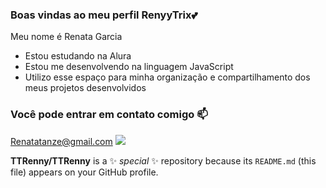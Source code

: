 ### Boas vindas ao meu perfil RenyyTrix💕
Meu nome é Renata Garcia
- Estou estudando na Alura
- Estou me desenvolvendo na linguagem JavaScript
- Utilizo esse espaço para minha organização e compartilhamento dos meus projetos desenvolvidos
### Você pode entrar em contato comigo 📫
Renatatanze@gmail.com
![](https://media.giphy.com/media/v1.Y2lkPTc5MGI3NjExbjQzdGEyNzFvbnhkb3p3ZnRkbnp1NTNka2NnMDBkcmtubDZvYms5diZlcD12MV9naWZzX3NlYXJjaCZjdD1n/H55l0bcEOOqWqlrNbt/giphy.gif)

**TTRenny/TTRenny** is a ✨ _special_ ✨ repository because its `README.md` (this file) appears on your GitHub profile.
